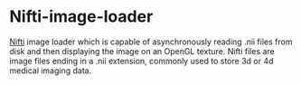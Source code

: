 # Nifti-image-loader
[Nifti](https://github.com/plwp/Nifti.NET/tree/master) image loader which is capable of asynchronously reading .nii files from disk and then displaying the image on an OpenGL texture. Nifti files are image files ending in a .nii extension, commonly used to store 3d or 4d medical imaging data.
